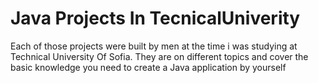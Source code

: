 # Java Projects In TecnicalUniverity
 Each of those projects were built by men at the time i was studying at Technical University Of Sofia. Тhey are on different topics and cover the basic knowledge you need to create a Java application by yourself 

